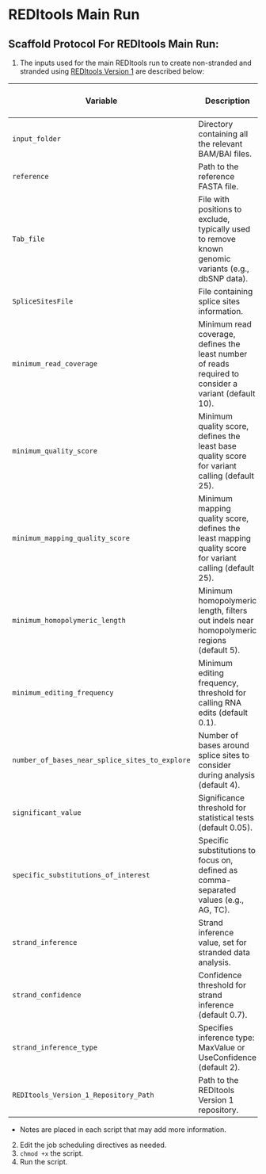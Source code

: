 # REDItools Main Run

## Scaffold Protocol For REDItools Main Run:

1) The inputs used for the main REDItools run to create non-stranded and stranded using [REDItools Version 1](https://github.com/BioinfoUNIBA/REDItools/tree/master) are described below:

| **Variable**                                | **Description**                                                                                       | **Input Used For Non-Stranded**               | **Input Used For Stranded**                   |
|---------------------------------------------|-------------------------------------------------------------------------------------------------------|-----------------------------------------------|-----------------------------------------------|
| `input_folder`                              | Directory containing all the relevant BAM/BAI files.                                                   | `"/path/to/input_folder"`                     | **Same As Non-Stranded**                      |
| `reference`                                 | Path to the reference FASTA file.                                                                     | `"/path/to/reference_sm.primary_assembly.fa"` | **Same As Non-Stranded**                      |
| `Tab_file`                                  | File with positions to exclude, typically used to remove known genomic variants (e.g., dbSNP data).    | `"/path/to/tab/file.txt"`                     | **Same As Non-Stranded**                      |
| `SpliceSitesFile`                           | File containing splice sites information.                                                             | `"/path/to/Splice/Sites/File.ss"`             | **Same As Non-Stranded**                      |
| `minimum_read_coverage`                     | Minimum read coverage, defines the least number of reads required to consider a variant (default 10).  | `10`                                          | **Same As Non-Stranded**                      |
| `minimum_quality_score`                     | Minimum quality score, defines the least base quality score for variant calling (default 25).          | `25`                                          | **Same As Non-Stranded**                      |
| `minimum_mapping_quality_score`             | Minimum mapping quality score, defines the least mapping quality score for variant calling (default 25).| `25`                                          | **Same As Non-Stranded**                      |
| `minimum_homopolymeric_length`              | Minimum homopolymeric length, filters out indels near homopolymeric regions (default 5).               | `5`                                           | **Same As Non-Stranded**                      |
| `minimum_editing_frequency`                 | Minimum editing frequency, threshold for calling RNA edits (default 0.1).                             | `0.1`                                         | **Same As Non-Stranded**                      |
| `number_of_bases_near_splice_sites_to_explore`| Number of bases around splice sites to consider during analysis (default 4).                          | `4`                                           | **Same As Non-Stranded**                      |
| `significant_value`                         | Significance threshold for statistical tests (default 0.05).                                           | `0.05`                                        | **Same As Non-Stranded**                      |
| `specific_substitutions_of_interest`        | Specific substitutions to focus on, defined as comma-separated values (e.g., AG, TC).                 | `"AG,TC"`                                     | **Same As Non-Stranded**                      |
| `strand_inference`                          | Strand inference value, set for stranded data analysis.                                                | N/A                                           | `2`                                           |
| `strand_confidence`                         | Confidence threshold for strand inference (default 0.7).                                               | N/A                                           | `0.7`                                         |
| `strand_inference_type`                     | Specifies inference type: MaxValue or UseConfidence (default 2).                                       | N/A                                           | `2`                                           |
| `REDItools_Version_1_Repository_Path`       | Path to the REDItools Version 1 repository.                                                           | `"/path/to/reditools_v1_repo"`                | **Same As Non-Stranded**                      |


* Notes are placed in each script that may add more information.
 
2) Edit the job scheduling directives as needed.
3) `chmod +x` the script.
4) Run the script.
